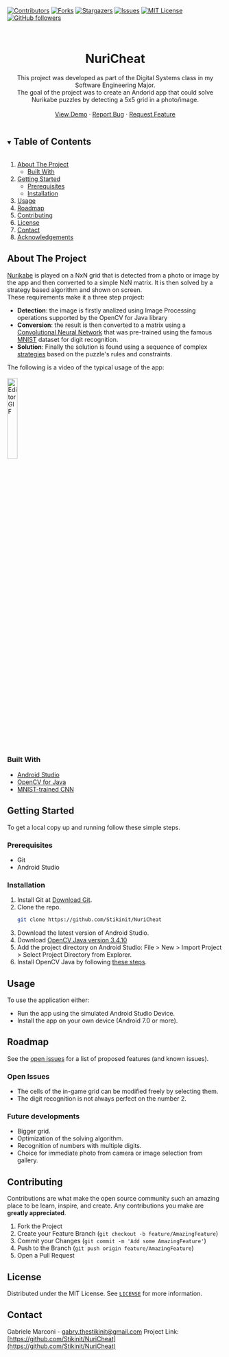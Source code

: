 <!--
*** Thanks for checking out the Best-README-Template. If you have a suggestion
*** that would make this better, please fork the NuriCheat and create a pull request
*** or simply open an issue with the tag "enhancement".
*** Thanks again! Now go create something AMAZING! :D
***
***
***
*** To avoid retyping too much info. Do a search and replace for the following:
*** Stikinit, NuriCheat, twitter_handle, email, project_title, project_description
-->



<!-- PROJECT SHIELDS -->
<!--
*** I'm using markdown "reference style" links for readability.
*** Reference links are enclosed in brackets [ ] instead of parentheses ( ).
*** See the bottom of this document for the declaration of the reference variables
*** for contributors-url, forks-url, etc. This is an optional, concise syntax you may use.
*** https://www.markdownguide.org/basic-syntax/#reference-style-links
-->
[![Contributors][contributors-shield]][contributors-url]
[![Forks][forks-shield]][forks-url]
[![Stargazers][stars-shield]][stars-url]
[![Issues][issues-shield]][issues-url]
[![MIT License][license-shield]][license-url]
[![GitHub followers][github-shield]][github-url]



<!-- PROJECT LOGO -->
<br />
<p align="center">
  <a href="https://github.com/Stikinit/NuriCheat">
  </a>

  <h1 align="center">NuriCheat</h1>

  <p align="center">
    This project was developed as part of the Digital Systems class in my Software Engineering Major. 
    <br />The goal of the project was to create an Andorid app that could solve Nurikabe puzzles by detecting a 5x5 grid in a photo/image. 
    <br /> 
    <br />
    <a href="#demo">View Demo</a>
    ·
    <a href="https://github.com/Stikinit/NuriCheat/issues">Report Bug</a>
    ·
    <a href="https://github.com/Stikinit/NuriCheat/issues">Request Feature</a>
  </p>
</p>



<!-- TABLE OF CONTENTS -->
<details open="open">
  <summary><h2 style="display: inline-block">Table of Contents</h2></summary>
  <ol>
    <li>
      <a href="#about-the-project">About The Project</a>
      <ul>
        <li><a href="#built-with">Built With</a></li>
      </ul>
    </li>
    <li>
      <a href="#getting-started">Getting Started</a>
      <ul>
        <li><a href="#prerequisites">Prerequisites</a></li>
        <li><a href="#installation">Installation</a></li>
      </ul>
    </li>
    <li><a href="#usage">Usage</a></li>
    <li><a href="#roadmap">Roadmap</a></li>
    <li><a href="#contributing">Contributing</a></li>
    <li><a href="#license">License</a></li>
    <li><a href="#contact">Contact</a></li>
    <li><a href="#acknowledgements">Acknowledgements</a></li>
  </ol>
</details>



<!-- ABOUT THE PROJECT -->
## About The Project

[Nurikabe](https://www.puzzle-nurikabe.com) is played on a NxN grid that is detected from a photo or image by the app and then converted to a simple NxN matrix. It is then solved by a strategy based algorithm and shown on screen. <br>
These requirements make it a three step project:
* **Detection**: the image is firstly analized using Image Processing operations supported by the OpenCV for Java library
* **Conversion**: the result is then converted to a matrix using a [Convolutional Neural Network](https://github.com/Stikinit/NuriCheat/tree/master/app/src/main/ml) that was pre-trained using the famous [MNIST](https://en.wikipedia.org/wiki/MNIST_database) dataset for digit recognition.
* **Solution**: Finally the solution is found using a sequence of complex [strategies](https://www.conceptispuzzles.com/index.aspx?uri=puzzle/nurikabe/techniques) based on the puzzle's rules and constraints.

<span id="demo">The following is a video of the typical usage of the app:</span>
<br/><br/>
<img src="https://github.com/Stikinit/NuriCheat/blob/master/DocsAndResources/NuriCheatDemo.gif" width="22%" height="22%" alt="EditorGIF"/>



### Built With

* [Android Studio](https://developer.android.com/studio)
* [OpenCV for Java](https://opencv.org/)
* [MNIST-trained CNN](https://tfhub.dev/tensorflow/tfgan/eval/mnist/logits/1)

<!-- GETTING STARTED -->
## Getting Started

To get a local copy up and running follow these simple steps.

### Prerequisites
* Git
* Android Studio

### Installation

1. Install Git at [Download Git](https://git-scm.com/download).
2. Clone the repo.
   ```sh
   git clone https://github.com/Stikinit/NuriCheat
   ```
3. Download the latest version of Android Studio.
4. Download [OpenCV Java version 3.4.10](https://sourceforge.net/projects/opencvlibrary/files/3.4.10/opencv-3.4.10-android-sdk.zip/download)
5. Add the project directory on Android Studio: File > New > Import Project > Select Project Directory from Explorer.
6. Install OpenCV Java by following [these steps](https://medium.com/android-news/a-beginners-guide-to-setting-up-opencv-android-library-on-android-studio-19794e220f3c).



<!-- USAGE EXAMPLES -->
## Usage

To use the application either:
* Run the app using the simulated Android Studio Device.
* Install the app on your own device (Android 7.0 or more).



<!-- ROADMAP -->
## Roadmap

See the [open issues](https://github.com/Stikinit/NuriCheat/issues) for a list of proposed features (and known issues).

### Open Issues
* The cells of the in-game grid can be modified freely by selecting them.
* The digit recognition is not always perfect on the number 2.

### Future developments
* Bigger grid.
* Optimization of the solving algorithm.
* Recognition of numbers with multiple digits.
* Choice for immediate photo from camera or image selection from gallery.



<!-- CONTRIBUTING -->
## Contributing

Contributions are what make the open source community such an amazing place to be learn, inspire, and create. Any contributions you make are **greatly appreciated**.

1. Fork the Project
2. Create your Feature Branch (`git checkout -b feature/AmazingFeature`)
3. Commit your Changes (`git commit -m 'Add some AmazingFeature'`)
4. Push to the Branch (`git push origin feature/AmazingFeature`)
5. Open a Pull Request



<!-- LICENSE -->
## License

Distributed under the MIT License. See [`LICENSE`](https://github.com/Stikinit/NuriCheat/blob/master/LICENSE) for more information.



<!-- CONTACT -->
## Contact

Gabriele Marconi - gabry.thestikinit@gmail.com
Project Link: [https://github.com/Stikinit/NuriCheat](https://github.com/Stikinit/NuriCheat)






<!-- MARKDOWN LINKS & IMAGES -->
<!-- https://www.markdownguide.org/basic-syntax/#reference-style-links -->
[contributors-shield]: https://img.shields.io/github/contributors/Stikinit/NuriCheat.svg?style=for-the-badge
[contributors-url]: https://github.com/Stikinit/NuriCheat/graphs/contributors
[forks-shield]: https://img.shields.io/github/forks/Stikinit/NuriCheat.svg?style=for-the-badge
[forks-url]: https://github.com/Stikinit/NuriCheat/network/members
[stars-shield]: https://img.shields.io/github/stars/Stikinit/NuriCheat.svg?style=for-the-badge
[stars-url]: https://github.com/Stikinit/NuriCheat/stargazers
[issues-shield]: https://img.shields.io/github/issues/Stikinit/NuriCheat.svg?style=for-the-badge
[issues-url]: https://github.com/Stikinit/NuriCheat/issues
[license-shield]: https://img.shields.io/github/license/Stikinit/NuriCheat.svg?style=for-the-badge
[license-url]: https://github.com/Stikinit/NuriCheat/blob/master/LICENSE.txt
[github-shield]: https://img.shields.io/github/followers/Stikinit.svg?style=social&label=Follow
[github-url]: https://github.com/Stikinit

